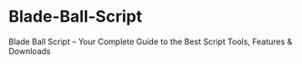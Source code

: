 # Blade-Ball-Script
Blade Ball Script – Your Complete Guide to the Best Script Tools, Features &amp; Downloads
